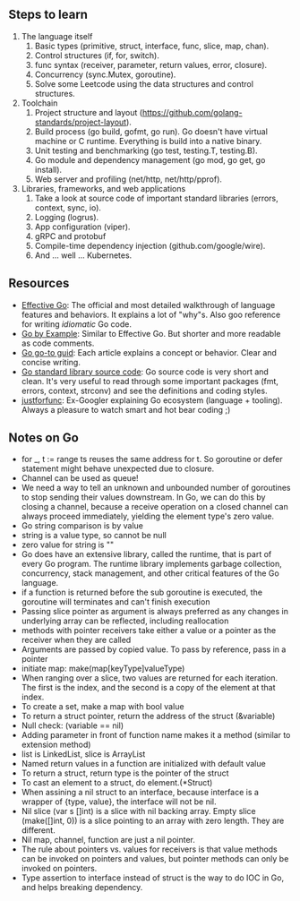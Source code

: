 ## Steps to learn
1. The language itself
   1. Basic types (primitive, struct, interface, func, slice, map, chan).
   1. Control structures (if, for, switch).
   1. func syntax (receiver, parameter, return values, error, closure).
   1. Concurrency (sync.Mutex, goroutine).
   1. Solve some Leetcode using the data structures and control structures.
1. Toolchain
   1. Project structure and layout (https://github.com/golang-standards/project-layout).
   1. Build process (go build, gofmt, go run). Go doesn't have virtual machine or C runtime. Everything is build into a native binary.
   1. Unit testing and benchmarking (go test, testing.T, testing.B).
   1. Go module and dependency management (go mod, go get, go install).
   1. Web server and profiling (net/http, net/http/pprof).
1. Libraries, frameworks, and web applications
   1. Take a look at source code of important standard libraries (errors, context, sync, io).
   1. Logging (logrus).
   1. App configuration (viper).
   1. gRPC and protobuf
   1. Compile-time dependency injection (github.com/google/wire).
   1. And ... well ... Kubernetes.

## Resources
* [Effective Go](https://golang.org/doc/effective_go.html): The official and most detailed walkthrough of language features and behaviors. It explains a lot of "why"s. Also goo reference for writing _idiomatic_ Go code.
* [Go by Example](https://gobyexample.com/): Similar to Effective Go. But shorter and more readable as code comments.
* [Go go-to guid](https://yourbasic.org/golang/): Each article explains a concept or behavior. Clear and concise writing.
* [Go standard library source code](https://github.com/golang/go): Go source code is very short and clean. It's very useful to read through some important packages (fmt, errors, context, strconv) and see the definitions and coding styles.
* [justforfunc](https://www.youtube.com/channel/UC_BzFbxG2za3bp5NRRRXJSw): Ex-Googler explaining Go ecosystem (language + tooling). Always a pleasure to watch smart and hot bear coding ;)

## Notes on Go
* for _, t := range ts reuses the same address for t. So goroutine or defer statement might behave unexpected due to closure.
* Channel can be used as queue!
* We need a way to tell an unknown and unbounded number of goroutines to stop sending their values downstream. In Go, we can do this by closing a channel, because a receive operation on a closed channel can always proceed immediately, yielding the element type's zero value.
* Go string comparison is by value
* string is a value type, so cannot be null
* zero value for string is ""
* Go does have an extensive library, called the runtime, that is part of every Go program. The runtime library implements garbage collection, concurrency, stack management, and other critical features of the Go language.
* if a function is returned before the sub goroutine is executed, the goroutine will terminates and can't finish execution
* Passing slice pointer as argument is always preferred as any changes in underlying array can be reflected, including reallocation
* methods with pointer receivers take either a value or a pointer as the receiver when they are called
* Arguments are passed by copied value. To pass by reference, pass in a pointer
* initiate map: make(map[keyType]valueType)
* When ranging over a slice, two values are returned for each iteration. The first is the index, and the second is a copy of the element at that index.
* To create a set, make a map with bool value
* To return a struct pointer, return the address of the struct (&variable)
* Null check: (variable == nil)
* Adding parameter in front of function name makes it a method (similar to extension method)
* list is LinkedList, slice is ArrayList
* Named return values in a function are initialized with default value
* To return a struct, return type is the pointer of the struct
* To cast an element to a struct, do element.(*Struct)
* When assining a nil struct to an interface, because interface is a wrapper of {type, value}, the interface will not be nil.
* Nil slice (var s []int) is a slice with nil backing array. Empty slice (make([]int, 0)) is a slice pointing to an array with zero length. They are different.
* Nil map, channel, function are just a nil pointer.
* The rule about pointers vs. values for receivers is that value methods can be invoked on pointers and values, but pointer methods can only be invoked on pointers.
* Type assertion to interface instead of struct is the way to do IOC in Go, and helps breaking dependency.
